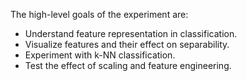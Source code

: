 The high-level goals of the experiment are:

- Understand feature representation in classification.
- Visualize features and their effect on separability.
- Experiment with k-NN classification.
- Test the effect of scaling and feature engineering.
